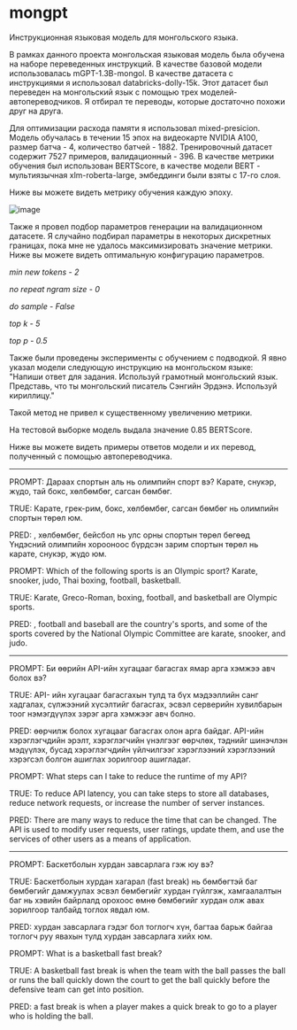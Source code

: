 # mongpt
Инструкционная языковая модель для монгольского языка.

В рамках данного проекта монгольская языковая модель была обучена на наборе переведенных инструкций. В качестве базовой модели использовалась mGPT-1.3B-mongol. В качестве датасета с инструкциями я использовал databricks-dolly-15k. Этот датасет был переведен на монгольский язык с помощью трех моделей-автопереводчиков. Я отбирал те переводы, которые достаточно похожи друг на друга. 

Для оптимизации расхода памяти я использовал mixed-presicion. Модель обучалась в течении 15 эпох на видеокарте NVIDIA A100, размер батча - 4, количество батчей - 1882. Тренировочный датасет содержит 7527 примеров, валидационный - 396. В качестве метрики обучения был использован BERTScore, в качестве модели BERT - мультиязычная xlm-roberta-large, эмбеддинги были взяты с 17-го слоя. 

Ниже вы можете видеть метрику обучения каждую эпоху.

![image](https://github.com/user-attachments/assets/046a7420-d02e-4607-ab57-d20ab483ca5e)

Также я провел подбор параметров генерации на валидационном датасете. Я случайно подбирал параметры в некоторых дискретных границах, пока мне не удалось максимизировать значение метрики. Ниже вы можете видеть оптимальную конфигурацию параметров.

*min new tokens - 2*

*no repeat ngram size - 0*

*do sample - False*

*top k - 5*

*top p - 0.5*

Также были проведены эксперименты с обучением с подводкой. Я явно указал модели следующую инструкцию на монгольском языке: "Напиши ответ для задания. Используй грамотный монгольский язык. Представь, что ты монгольский писатель Сэнгийн Эрдэнэ. Используй кириллицу."

Такой метод не привел к существенному увеличению метрики.

На тестовой выборке модель выдала значение 0.85 BERTScore. 

Ниже вы можете видеть примеры ответов модели и их перевод, полученный с помощью автопереводчика.

------------------------------------------------------------------------------------------------

PROMPT: Дараах спортын аль нь олимпийн спорт вэ? Карате, снукэр, жүдо, тай бокс, хөлбөмбөг, сагсан бөмбөг.

TRUE: Карате, грек-рим, бокс, хөлбөмбөг, сагсан бөмбөг нь олимпийн спортын төрөл юм.

PRED: , хөлбөмбөг, бейсбол нь улс орны спортын төрөл бөгөөд Үндэсний олимпийн хорооноос бүрдсэн зарим спортын төрөл нь карате, снукэр, жүдо юм.

PROMPT: Which of the following sports is an Olympic sport? Karate, snooker, judo, Thai boxing, football, basketball.

TRUE: Karate, Greco-Roman, boxing, football, and basketball are Olympic sports.

PRED: , football and baseball are the country's sports, and some of the sports covered by the National Olympic Committee are karate, snooker, and judo.

------------------------------------------------------------------------------------------------

PROMPT: Би өөрийн API-ийн хугацааг багасгах ямар арга хэмжээ авч болох вэ?

TRUE: API- ийн хугацааг багасгахын тулд та бүх мэдээллийн санг хадгалах, сүлжээний хүсэлтийг багасгах, эсвэл серверийн хувилбарын тоог нэмэгдүүлэх зэрэг арга хэмжээг авч болно.

PRED: өөрчилж болох хугацааг багасгах олон арга байдаг. API-ийн хэрэглэгчдийн эрэлт, хэрэглэгчийн үнэлгээг өөрчлөх, тэднийг шинэчлэн мэдүүлэх, бусад хэрэглэгчдийн үйлчилгээг хэрэглээний хэрэглээний хэрэгсэл болгон ашиглах зорилгоор ашигладаг.

PROMPT: What steps can I take to reduce the runtime of my API?

TRUE: To reduce API latency, you can take steps to store all databases, reduce network requests, or increase the number of server instances.

PRED: There are many ways to reduce the time that can be changed. The API is used to modify user requests, user ratings, update them, and use the services of other users as a means of application.

------------------------------------------------------------------------------------------------

PROMPT: Баскетболын хурдан завсарлага гэж юу вэ?

TRUE: Баскетболын хурдан хагарал (fast break) нь бөмбөгтэй баг бөмбөгийг дамжуулах эсвэл бөмбөгийг хурдан гүйлгэж, хамгаалалтын баг нь хэвийн байрлалд орохоос өмнө бөмбөгийг хурдан олж авах зорилгоор талбайд тоглох явдал юм.

PRED: хурдан завсарлага гэдэг бол тоглогч хүн, багтаа барьж байгаа тоглогч руу явахын тулд хурдан завсарлага хийх юм.

PROMPT: What is a basketball fast break?

TRUE: A basketball fast break is when the team with the ball passes the ball or runs the ball quickly down the court to get the ball quickly before the defensive team can get into position.

PRED: a fast break is when a player makes a quick break to go to a player who is holding the ball.




